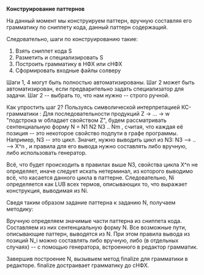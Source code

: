 **Конструирование паттернов**

На данный момент мы конструируем паттерн, вручную составляя его грамматику по сниппету кода, данный паттерн содержащий.

Следовательно, шаги по конструированию такие:

1) Взять сниппет кода S
2) Разметить и специализировать S
3) Построить грамматику в НФХ или сHФХ
4) Cформировать входные файлы солверу

Шаги 1, 4 могут быть полностью автоматизированы. Шаг 2 может быть автоматизирован, еcли предварительно задать специализатор для задачи. Шаг 2 -- выбрать то, что нам нужно -- строго ручной.

Как упростить шаг 2? Пользуясь символической интерпретацией КС-грамматики : Для последовательности продукций Z -> ... -> w "подстрока w обладает свойством Z", будем
рассматривать сентенциальную форму N = N1 N2 N3 .. Nm , считая, что каждая её позиция -- это некоторое свойство подпути в графе программы.
Например, N3 -- это цикл. Значит, нужно выводить цикл из N3: N3 --> .. --> X^n , и правила для его вывода нужно составлять либо вручную, либо использовать генератор. 

Всё, что будет происходить в правилах выше N3, свойства цикла X^n не определяет, иначе следует искать нетерминал, из которого выводимо всё, что касается данного цикла в паттерне.
Следовательно, Ni определяется как LUB всех термов, описывающих то, что выражает конструкция, выводимая из Ni.

Сведя таким образом задание паттерна к заданию N, получаем методику:

Вручную определяем значимые части паттерна из сниппета кода. Составляем из них сентенциальную форму N. Все возможные пути, описывающие паттерн, выводятся из N.
При этом правила вывода из позиций N_i можно составлять либо вручную, либо (в отдельных случаях) -- c помощью генератора, встроенного в редактор грамматик.

Завершив построение N, вызывыем метод finalize для грамматики в редакторе. finalize достраивает грамматику до сНФХ.
